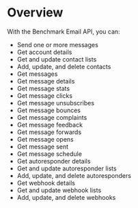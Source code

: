 # Overview

With the Benchmark Email API, you can:

- Send one or more messages
- Get account details
- Get and update contact lists
- Add, update, and delete contacts
- Get messages
- Get message details
- Get message stats
- Get message clicks
- Get message unsubscribes
- Get message bounces
- Get message complaints
- Get message feedback
- Get message forwards
- Get message opens
- Get message sent
- Get message schedule
- Get autoresponder details
- Get and update autoresponder lists
- Add, update, and delete autoresponders
- Get webhook details
- Get and update webhook lists
- Add, update, and delete webhooks
